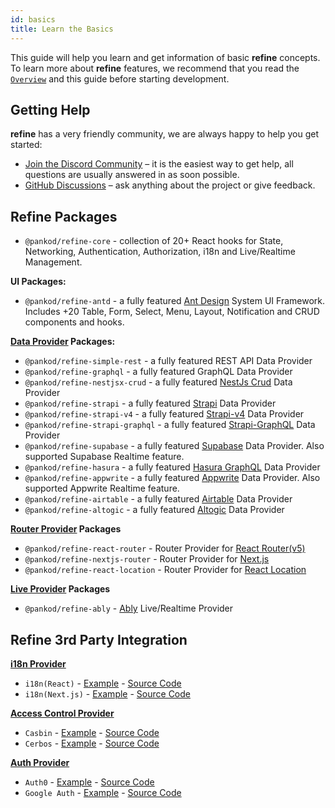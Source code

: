 ```yaml
---
id: basics
title: Learn the Basics
---
```


This guide will help you learn and get information of basic **refine** concepts. To learn more about **refine** features, we recommend that you read the [`Overview`](https://refine.dev/docs/getting-started/overview/) and this guide before starting development.

## Getting Help

**refine** has a very friendly community, we are always happy to help you get started:

-   [Join the Discord Community](https://discord.com/invite/UuU3XCc3J5) – it is the easiest way to get help, all questions are usually answered in as soon possible.
-   [GitHub Discussions](https://github.com/pankod/refine/discussions) – ask anything about the project or give feedback.

## Refine Packages

-   `@pankod/refine-core` - collection of 20+ React hooks for State, Networking, Authentication, Authorization, i18n and Live/Realtime Management.

**UI Packages:**

-   `@pankod/refine-antd` - a fully featured [Ant Design](https://ant.design/) System UI Framework. Includes +20 Table, Form, Select, Menu, Layout, Notification and CRUD components and hooks.

**[Data Provider](https://refine.dev/docs/api-references/providers/data-provider/) Packages:**

-   `@pankod/refine-simple-rest` - a fully featured REST API Data Provider
-   `@pankod/refine-graphql` - a fully featured GraphQL Data Provider
-   `@pankod/refine-nestjsx-crud` - a fully featured [NestJs Crud](https://github.com/nestjsx/crud) Data Provider
-   `@pankod/refine-strapi` - a fully featured [Strapi](https://github.com/strapi/strapi) Data Provider
-   `@pankod/refine-strapi-v4` - a fully featured [Strapi-v4](https://docs.strapi.io/developer-docs/latest/getting-started/introduction.html) Data Provider
-   `@pankod/refine-strapi-graphql` - a fully featured [Strapi-GraphQL](https://github.com/strapi/strapi/tree/master/packages/plugins/graphql) Data Provider
-   `@pankod/refine-supabase` - a fully featured [Supabase](https://github.com/supabase/supabase) Data Provider. Also supported Supabase Realtime feature.
-   `@pankod/refine-hasura` - a fully featured [Hasura GraphQL](https://github.com/hasura/graphql-engine) Data Provider
-   `@pankod/refine-appwrite` - a fully featured [Appwrite](https://github.com/appwrite/appwrite) Data Provider. Also supported Appwrite Realtime feature.
-   `@pankod/refine-airtable` - a fully featured [Airtable](https://github.com/Airtable/airtable.js) Data Provider
-   `@pankod/refine-altogic` - a fully featured [Altogic](https://github.com/altogic/altogic-js) Data Provider

**[Router Provider](https://refine.dev/docs/api-references/providers/router-provider/) Packages**

-   `@pankod/refine-react-router` - Router Provider for [React Router(v5)](https://github.com/remix-run/react-router)
-   `@pankod/refine-nextjs-router` - Router Provider for [Next.js](https://nextjs.org/docs/api-reference/next/router#userouter)
-   `@pankod/refine-react-location` - Router Provider for [React Location](https://github.com/tannerlinsley/react-location)

**[Live Provider](https://refine.dev/docs/api-references/providers/live-provider/) Packages**

-   `@pankod/refine-ably` - [Ably](https://ably.com/) Live/Realtime Provider

## Refine 3rd Party Integration

**[i18n Provider](https://refine.dev/docs/api-references/providers/i18n-provider/)**

-   `i18n(React)` - [Example](https://refine.dev/docs/examples/i18n/i18n-react/) - [Source Code](https://github.com/pankod/refine/blob/master/examples/i18n/react/src/App.tsx#L17)
-   `i18n(Next.js)` - [Example](https://refine.dev/docs/examples/i18n/i18n-nextjs/) - [Source Code](https://github.com/pankod/refine/blob/master/examples/i18n/nextjs/pages/_app.tsx#L20)

**[Access Control Provider](https://refine.dev/docs/api-references/providers/accessControl-provider/)**

-   `Casbin` - [Example](https://refine.dev/docs/examples/access-control/casbin/) - [Source Code](https://github.com/pankod/refine/blob/master/examples/accessControl/casbin/src/App.tsx#L27)
-   `Cerbos` - [Example](https://refine.dev/docs/examples/access-control/cerbos/) - [Source Code](https://github.com/pankod/refine/blob/master/examples/accessControl/cerbos/src/App.tsx#L37)

**[Auth Provider](https://refine.dev/docs/api-references/providers/auth-provider/)**

-   `Auth0` - [Example](https://refine.dev/docs/examples/auth-provider/auth0/) - [Source Code](https://github.com/pankod/refine/blob/master/examples/authProvider/auth0/src/App.tsx#L23)
-   `Google Auth` - [Example](https://refine.dev/docs/examples/auth-provider/google-auth/) - [Source Code](https://github.com/pankod/refine/blob/master/examples/authProvider/googleLogin/src/App.tsx#L23)
